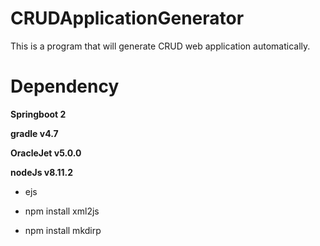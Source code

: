 # CRUDApplicationGenerator
This is a program that will generate CRUD web application automatically.

# Dependency
**Springboot 2**

**gradle v4.7**

**OracleJet v5.0.0**

**nodeJs v8.11.2**

- ejs

- npm install xml2js

- npm install mkdirp
